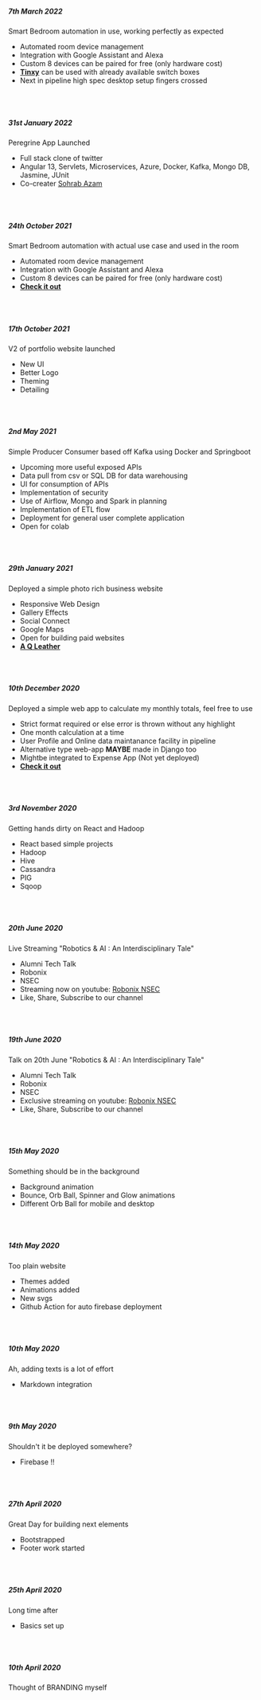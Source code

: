 ##### 7th March 2022
Smart Bedroom automation in use, working perfectly as expected
- Automated room device management
- Integration with Google Assistant and Alexa
- Custom 8 devices can be paired for free (only hardware cost)
- [**Tinxy**](https://tinxy.in/) can be used with already available switch boxes
- Next in pipeline high spec desktop setup fingers crossed
<br />
<br />

##### 31st January 2022
Peregrine App Launched
- Full stack clone of twitter
- Angular 13, Servlets, Microservices, Azure, Docker, Kafka, Mongo DB, Jasmine, JUnit
- Co-creater [Sohrab Azam](https://www.linkedin.com/in/sohrab-azam-816b7abb/)
<br />
<br />

##### 24th October 2021
Smart Bedroom automation with actual use case and used in the room
- Automated room device management
- Integration with Google Assistant and Alexa
- Custom 8 devices can be paired for free (only hardware cost)
- [**Check it out**](https://github.com/lurisan/Smart-Bedroom)
<br />
<br />

##### 17th October 2021
V2 of portfolio website launched
- New UI
- Better Logo
- Theming
- Detailing
<br />
<br />

##### 2nd May 2021
Simple Producer Consumer based off Kafka using Docker and Springboot
- Upcoming more useful exposed APIs
- Data pull from csv or SQL DB for data warehousing
- UI for consumption of APIs
- Implementation of security
- Use of Airflow, Mongo and Spark in planning
- Implementation of ETL flow
- Deployment for general user complete application
- Open for colab
<br />
<br />

##### 29th January 2021
Deployed a simple photo rich business website
- Responsive Web Design
- Gallery Effects
- Social Connect
- Google Maps
- Open for building paid websites
- [**A Q Leather**](https://aqleather.in)
<br />
<br />

##### 10th December 2020
Deployed a simple web app to calculate my monthly totals, feel free to use
- Strict format required or else error is thrown without any highlight
- One month calculation at a time
- User Profile and Online data maintanance facility in pipeline
- Alternative type web-app **MAYBE** made in Django too
- Mightbe integrated to Expense App (Not yet deployed)
- [**Check it out**](https://angcalc.web.app)
<br />
<br />

##### 3rd November 2020
Getting hands dirty on React and Hadoop
- React based simple projects
- Hadoop
- Hive
- Cassandra
- PIG
- Sqoop
<br />
<br />

##### 20th June 2020
Live Streaming "Robotics & AI : An Interdisciplinary Tale"
- Alumni Tech Talk
- Robonix
- NSEC
- Streaming now on youtube: [Robonix NSEC](https://www.youtube.com/watch?v=Pj8ugDiyyRo)
- Like, Share, Subscribe to our channel
<br />
<br />

##### 19th June 2020
Talk on 20th June "Robotics & AI : An Interdisciplinary Tale"
- Alumni Tech Talk
- Robonix
- NSEC
- Exclusive streaming on youtube: [Robonix NSEC](https://www.youtube.com/watch?v=Pj8ugDiyyRo)
- Like, Share, Subscribe to our channel
<br />
<br />

##### 15th May 2020
Something should be in the background
- Background animation
- Bounce, Orb Ball, Spinner and Glow animations
- Different Orb Ball for mobile and desktop
<br />
<br />

##### 14th May 2020
Too plain website
- Themes added
- Animations added
- New svgs
- Github Action for auto firebase deployment
<br />
<br />


##### 10th May 2020
Ah, adding texts is a lot of effort
- Markdown integration
<br />
<br />


##### 9th May 2020
Shouldn't it be deployed somewhere?
- Firebase !!
<br />
<br />


##### 27th April 2020
Great Day for building next elements
- Bootstrapped
- Footer work started
<br />
<br />


##### 25th April 2020
Long time after 
- Basics set up
<br />
<br />


##### 10th April 2020
Thought of BRANDING myself
